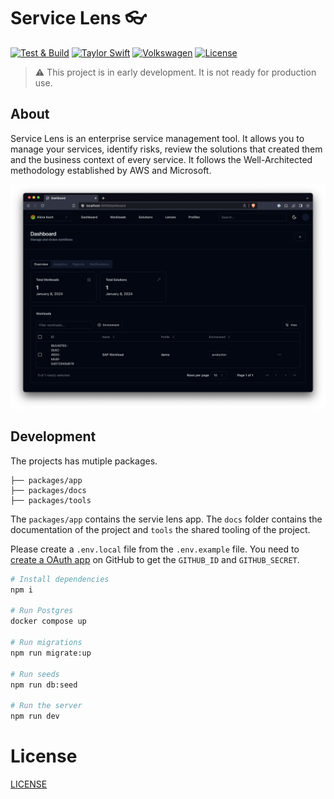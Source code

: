 # Service Lens :eyeglasses:

[![Test & Build](https://github.com/zeiss/service-lens/actions/workflows/main.yml/badge.svg)](https://github.com/zeiss/service-lens/actions/workflows/main.yml)
[![Taylor Swift](https://img.shields.io/badge/secured%20by-taylor%20swift-brightgreen.svg)](https://twitter.com/SwiftOnSecurity)
[![Volkswagen](https://auchenberg.github.io/volkswagen/volkswargen_ci.svg?v=1)](https://github.com/auchenberg/volkswagen)
[![License](https://img.shields.io/badge/License-Apache%202.0-blue.svg)](https://opensource.org/licenses/Apache-2.0)

> :warning: This project is in early development. It is not ready for production use.

## About

Service Lens is an enterprise service management tool. It allows you to manage your services, identify risks, review the solutions that created them and the business context of every service. It follows the Well-Architected methodology established by AWS and Microsoft.

![preview](assets/screenshot_1.png)

## Development

The projects has mutiple packages.

```
├── packages/app
├── packages/docs
├── packages/tools
```

The `packages/app` contains the servie lens app. The `docs` folder contains the documentation of the project and `tools` the shared tooling of the project.

Please create a `.env.local` file from the `.env.example` file. You need to [create a OAuth app](https://docs.github.com/en/apps/oauth-apps/building-oauth-apps/creating-an-oauth-app) on GitHub to get the `GITHUB_ID` and `GITHUB_SECRET`.

```bash
# Install dependencies
npm i

# Run Postgres
docker compose up

# Run migrations
npm run migrate:up

# Run seeds
npm run db:seed

# Run the server
npm run dev
```

# License

[LICENSE](./LICENSE)
